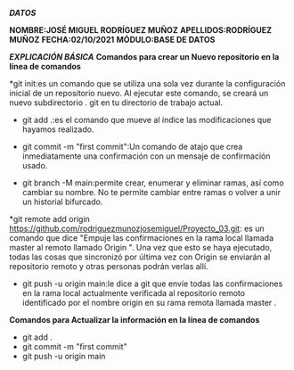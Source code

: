 ***DATOS***

**NOMBRE:JOSÉ MIGUEL RODRÍGUEZ MUÑOZ**
**APELLIDOS:RODRÍGUEZ MUÑOZ**
**FECHA:02/10/2021**
**MÓDULO:BASE DE DATOS**

***EXPLICACIÓN BÁSICA*** 
**Comandos para crear un Nuevo repositorio en la línea de comandos**

*git init:es un comando que se utiliza una sola vez durante la configuración inicial de un repositorio nuevo. 
Al ejecutar este comando, se creará un nuevo subdirectorio . git en tu directorio de trabajo actual.

* git add .:es el comando que mueve al índice las modificaciones que hayamos realizado.

* git commit -m "first commit":Un comando de atajo que crea inmediatamente una confirmación con un mensaje de confirmación usado.

* git branch -M main:permite crear, enumerar y eliminar ramas, así como cambiar su nombre. No te permite cambiar entre ramas o volver a unir un historial bifurcado.

*git remote add origin https://github.com/rodriguezmunozjosemiguel/Proyecto_03.git: es un comando que dice "Empuje las confirmaciones en la rama local llamada master al remoto llamado Origin ".
 Una vez que esto se haya ejecutado, todas las cosas que sincronizó por última vez con Origin se enviarán al repositorio remoto y otras personas podrán verlas allí.

* git push -u origin main:le dice a git que envíe todas las confirmaciones en la rama local actualmente verificada al repositorio
 remoto identificado por el nombre origin en su rama remota llamada master .

**Comandos para Actualizar la información en la línea de comandos**

* git add .
* git commit -m "first commit"
* git push -u origin main
